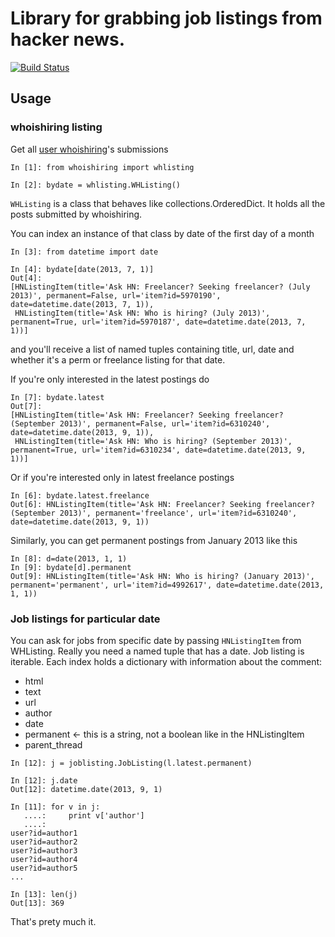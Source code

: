 Library for grabbing job listings from hacker news.
===================================================
[![Build Status](https://travis-ci.org/joshz/whoishiring.png)](https://travis-ci.org/joshz/whoishiring)

Usage
-----

### whoishiring listing
Get all [user whoishiring](https://news.ycombinator.com/submitted?id=whoishiring)'s submissions
```
In [1]: from whoishiring import whlisting

In [2]: bydate = whlisting.WHListing()
```

`WHListing` is a class that behaves like collections.OrderedDict. It holds all the posts submitted by whoishiring.

You can index an instance of that class by date of the first day of a month
```
In [3]: from datetime import date

In [4]: bydate[date(2013, 7, 1)]
Out[4]:
[HNListingItem(title='Ask HN: Freelancer? Seeking freelancer? (July 2013)', permanent=False, url='item?id=5970190', date=datetime.date(2013, 7, 1)),
 HNListingItem(title='Ask HN: Who is hiring? (July 2013)', permanent=True, url='item?id=5970187', date=datetime.date(2013, 7, 1))]
```
and you'll receive a list of named tuples containing title, url, date and whether it's a perm or freelance listing for that date.

If you're only interested in the latest postings do
```
In [7]: bydate.latest
Out[7]:
[HNListingItem(title='Ask HN: Freelancer? Seeking freelancer? (September 2013)', permanent=False, url='item?id=6310240', date=datetime.date(2013, 9, 1)),
 HNListingItem(title='Ask HN: Who is hiring? (September 2013)', permanent=True, url='item?id=6310234', date=datetime.date(2013, 9, 1))]
```

Or if you're interested only in latest freelance postings
```
In [6]: bydate.latest.freelance
Out[6]: HNListingItem(title='Ask HN: Freelancer? Seeking freelancer? (September 2013)', permanent='freelance', url='item?id=6310240', date=datetime.date(2013, 9, 1))
```

Similarly, you can get permanent postings from January 2013 like this
```
In [8]: d=date(2013, 1, 1)
In [9]: bydate[d].permanent
Out[9]: HNListingItem(title='Ask HN: Who is hiring? (January 2013)', permanent='permanent', url='item?id=4992617', date=datetime.date(2013, 1, 1))

```

### Job listings for particular date
You can ask for jobs from specific date by passing `HNListingItem` from WHListing. Really you need a named tuple that has a date. Job listing is iterable. Each index holds a dictionary with information about the comment:
* html
* text
* url
* author
* date
* permanent <- this is a string, not a boolean like in the HNListingItem
* parent_thread

```
In [12]: j = joblisting.JobListing(l.latest.permanent)

In [12]: j.date
Out[12]: datetime.date(2013, 9, 1)

In [11]: for v in j:
   ....:     print v['author']
   ....:
user?id=author1
user?id=author2
user?id=author3
user?id=author4
user?id=author5
...

In [13]: len(j)
Out[13]: 369
```

That's prety much it.
